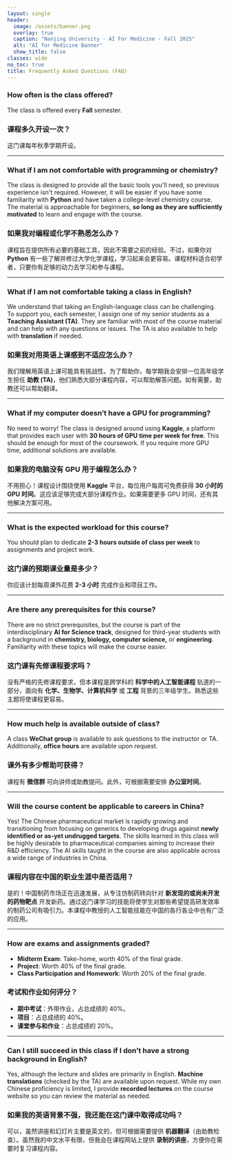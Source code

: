 ```yaml
---
layout: single
header:
  image: /assets/banner.png
  overlay: true
  caption: "Nanjing University - AI For Medicine - Fall 2025"
  alt: "AI for Medicine Banner"
  show_title: false
classes: wide
no_toc: true 
title: Frequently Asked Questions (FAQ)
---
```


### **How often is the class offered?**
The class is offered every **Fall** semester.

### **课程多久开设一次？**
这门课每年秋季学期开设。

---

### **What if I am not comfortable with programming or chemistry?**
The class is designed to provide all the basic tools you'll need, so previous experience isn't required. However, it will be easier if you have some familiarity with **Python** and have taken a college-level chemistry course. The material is approachable for beginners, **so long as they are sufficiently motivated** to learn and engage with the course.

### **如果我对编程或化学不熟悉怎么办？**
课程旨在提供所有必要的基础工具，因此不需要之前的经验。不过，如果你对 **Python** 有一些了解并修过大学化学课程，学习起来会更容易。课程材料适合初学者，只要你有足够的动力去学习和参与课程。

---

### **What if I am not comfortable taking a class in English?**
We understand that taking an English-language class can be challenging. To support you, each semester, I assign one of my senior students as a **Teaching Assistant (TA)**. They are familiar with most of the course material and can help with any questions or issues. The TA is also available to help with **translation** if needed.

### **如果我对用英语上课感到不适应怎么办？**
我们理解用英语上课可能具有挑战性。为了帮助你，每学期我会安排一位高年级学生担任 **助教 (TA)**，他们熟悉大部分课程内容，可以帮助解答问题。如有需要，助教还可以帮助翻译。

---

### **What if my computer doesn’t have a GPU for programming?**
No need to worry! The class is designed around using **Kaggle**, a platform that provides each user with **30 hours of GPU time per week for free**. This should be enough for most of the coursework. If you require more GPU time, additional solutions are available.

### **如果我的电脑没有 GPU 用于编程怎么办？**
不用担心！课程设计围绕使用 **Kaggle** 平台，每位用户每周可免费获得 **30 小时的 GPU 时间**。这应该足够完成大部分课程作业。如果需要更多 GPU 时间，还有其他解决方案可用。

---

### **What is the expected workload for this course?**
You should plan to dedicate **2-3 hours outside of class per week** to assignments and project work.

### **这门课的预期课业量是多少？**
你应该计划每周课外花费 **2-3 小时** 完成作业和项目工作。

---

### **Are there any prerequisites for this course?**
There are no strict prerequisites, but the course is part of the interdisciplinary **AI for Science track**, designed for third-year students with a background in **chemistry, biology, computer science,** or **engineering**. Familiarity with these topics will make the course easier.

### **这门课有先修课程要求吗？**
没有严格的先修课程要求，但本课程是跨学科的 **科学中的人工智能课程** 轨道的一部分，面向有 **化学、生物学、计算机科学** 或 **工程** 背景的三年级学生。熟悉这些主题将使课程更容易。

---

### **How much help is available outside of class?**
A class **WeChat group** is available to ask questions to the instructor or TA. Additionally, **office hours** are available upon request.

### **课外有多少帮助可获得？**
课程有 **微信群** 可向讲师或助教提问。此外，可根据需要安排 **办公室时间**。

---

### **Will the course content be applicable to careers in China?**
Yes! The Chinese pharmaceutical market is rapidly growing and transitioning from focusing on generics to developing drugs against **newly identified or as-yet undrugged targets**. The skills learned in this class will be highly desirable to pharmaceutical companies aiming to increase their R&D efficiency. The AI skills taught in the course are also applicable across a wide range of industries in China.

### **课程内容在中国的职业生涯中是否适用？**
是的！中国制药市场正在迅速发展，从专注仿制药转向针对 **新发现的或尚未开发的药物靶点** 开发新药。通过这门课学习的技能将使学生对那些希望提高研发效率的制药公司有吸引力。本课程中教授的人工智能技能在中国的各行各业中也有广泛的应用。

---

### **How are exams and assignments graded?**
- **Midterm Exam**: Take-home, worth 40% of the final grade.
- **Project**: Worth 40% of the final grade.
- **Class Participation and Homework**: Worth 20% of the final grade.

### **考试和作业如何评分？**
- **期中考试**：外带作业，占总成绩的 40%。
- **项目**：占总成绩的 40%。
- **课堂参与和作业**：占总成绩的 20%。

---

### **Can I still succeed in this class if I don’t have a strong background in English?**
Yes, although the lecture and slides are primarily in English. **Machine translations** (checked by the TA) are available upon request. While my own Chinese proficiency is limited, I provide **recorded lectures** on the course website so you can review the material as needed.

### **如果我的英语背景不强，我还能在这门课中取得成功吗？**
可以，虽然讲座和幻灯片主要是英文的，但可根据需要提供 **机器翻译**（由助教检查）。虽然我的中文水平有限，但我会在课程网站上提供 **录制的讲座**，方便你在需要时复习课程内容。
